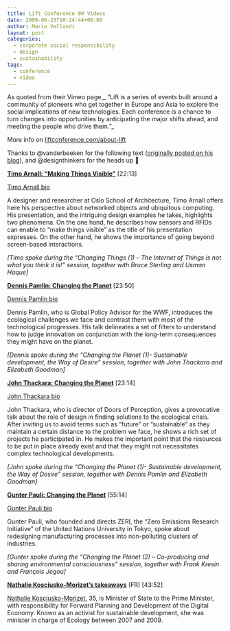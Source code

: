 ```yaml
---
title: Lift Conference 09 Videos
date: 2009-06-25T10:24:44+00:00
author: Mario Vellandi
layout: post
categories:
  - corporate social responsibility
  - design
  - sustainability
tags:
  - conference
  - video
---
```

As quoted from their Vimeo page,_ &#8220;Lift is a series of events built around a community of pioneers who get together in Europe and Asia to explore the social implications of new technologies. Each conference is a chance to turn changes into opportunities by anticipating the major shifts ahead, and meeting the people who drive them.&#8221;_

More info on <a rel="nofollow" href="http://liftconference.com/about-lift">liftconference.com/about-lift</a>

Thanks to @vanderbeeken for the following text ([originally posted on his blog](http://www.experientia.com/blog/first-lift09-france-videos-are-online/)), and @designthinkers for the heads up 🙂

**[**Timo Arnall: “Making Things Visible”**](http://vimeo.com/5272427)** [22:13]

[Timo Arnall bio](http://liftconference.com/person/timo-arnall)

A designer and researcher at Oslo School of Architecture, Timo Arnall offers here his perspective about networked objects and ubiquitous computing. His presentation, and the intriguing design examples he takes, highlights two phenomena. On the one hand, he describes how sensors and RFIDs can enable to “make things visible” as the title of his presentation expresses. On the other hand, he shows the importance of going beyond screen-based interactions.

_[Timo spoke during the &#8220;Changing Things (1) – The Internet of Things is not what you think it is!&#8221; session, together with Bruce Sterling and Usman Haque]_

**[Dennis Pamlin: Changing the Planet](http://vimeo.com/5280949)** [23:50]

[Dennis Pamlin bio](http://liftconference.com/person/dennis-pamlin)

Dennis Pamlin, who is Global Policy Advisor for the WWF, introduces the ecological challenges we face and contrast them with most of the technological progresses. His talk delineates a set of filters to understand how to judge innovation on conjunction with the long-term consequences they might have on the planet.

_[Dennis spoke during the &#8220;Changing the Planet (1)- Sustainable development, the Way of Desire&#8221; session, together with John Thackara and Elizabeth Goodman]_

**[John Thackara: Changing the Planet](http://vimeo.com/5280949)** [23:14]

[John Thackara bio](http://liftconference.com/person/john-thackara)

John Thackara, who is director of Doors of Perception, gives a provocative talk about the role of design in finding solutions to the ecological crisis. After inviting us to avoid terms such as “future” or “sustainable” as they maintain a certain distance to the problem we face, he shows a rich set of projects he participated in. He makes the important point that the resources to be put in place already exist and that they might not necessitates complex technological developments.

_[John spoke during the &#8220;Changing the Planet (1)- Sustainable development, the Way of Desire&#8221; session, together with Dennis Pamlin and Elizabeth Goodman]_

**[Gunter Pauli: Changing the Planet](http://vimeo.com/5280798)** [55:14]

[Gunter Pauli bio](http://liftconference.com/person/gunter-pauli)

Gunter Pauli, who founded and directs ZERI, the “Zero Emissions Research Initiative” of the United Nations University in Tokyo, spoke about redesigning manufacturing processes into non-polluting clusters of industries.

_[Gunter spoke during the &#8220;Changing the Planet (2) – Co-producing and sharing environmental consciousness&#8221; session, together with Frank Kresin and François Jegou]_

**[Nathalie Kosciusko-Morizet’s takeaways](http://vimeo.com/5271555)** (FR) [43:52]

[Nathalie Kosciusko-Morizet](http://liftconference.com/person/nathalie-kosciusko-morizet), 35, is Minister of State to the Prime Minister, with responsibility for Forward Planning and Development of the Digital Economy. Known as an activist for sustainable development, she was minister in charge of Ecology between 2007 and 2009.
